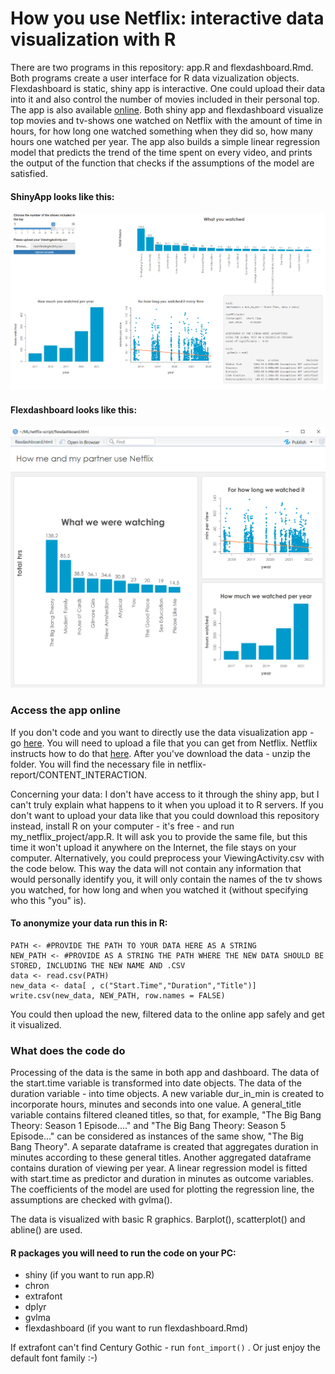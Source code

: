 # How you use Netflix: interactive data visualization with R
There are two programs in this repository: app.R and flexdashboard.Rmd. Both programs create a user interface for R data vizualization objects. Flexdashboard is static, shiny app is interactive. One could upload their data into it and also control the number of movies included in their personal top. The app is also available [online](https://nin-khodorivsko.shinyapps.io/my_netflix_project/). Both shiny app and flexdashboard visualize top movies and tv-shows one watched on Netflix with the amount of time in hours, for how long one watched something when they did so, how many hours one watched per year. The app also builds a simple linear regression model that predicts the trend of the time spent on every video, and prints the output of the function that checks if the assumptions of the model are satisfied.

#### ShinyApp looks like this:

![shiny](./images/Screenshot_shinyApp.png)

#### Flexdashboard looks like this:

![flex](./images/Screenshot_flexdashboard.png)

### Access the app online
If you don't code and you want to directly use the data visualization app - go [here](https://nin-khodorivsko.shinyapps.io/my_netflix_project/). You will need to upload a file that you can get from Netflix. Netflix instructs how to do that [here](https://www.netflix.com/account/getmyinfo). After you've download the data - unzip the folder. You will find the necessary file in netflix-report/CONTENT_INTERACTION.

Concerning your data: I don't have access to it through the shiny app, but I can't truly explain what happens to it when you upload it to R servers. If you don't want to upload your data like that you could download this repository instead, install R on your computer - it's free - and run my_netflix_project/app.R. It will ask you to provide the same file, but this time it won't upload it anywhere on the Internet, the file stays on your computer. 
Alternatively, you could preprocess your ViewingActivity.csv with the code below. This way the data will not contain any information that would personally identify you, it will only contain the names of the tv shows you watched, for how long and when you watched it (without specifying who this "you" is). 
#### To anonymize your data run this in R:
```
PATH <- #PROVIDE THE PATH TO YOUR DATA HERE AS A STRING
NEW_PATH <- #PROVIDE AS A STRING THE PATH WHERE THE NEW DATA SHOULD BE STORED, INCLUDING THE NEW NAME AND .CSV
data <- read.csv(PATH)
new_data <- data[ , c("Start.Time","Duration","Title")]
write.csv(new_data, NEW_PATH, row.names = FALSE)
```
You could then upload the new, filtered data to the online app safely and get it visualized. 
### What does the code do
Processing of the data is the same in both app and dashboard. The data of the start.time variable is transformed into date objects. The data of the duration variable - into time objects. A new variable dur_in_min is created to incorporate hours, minutes and seconds into one value. A general_title variable contains filtered cleaned titles, so that, for example, "The Big Bang Theory: Season 1 Episode...." and "The Big Bang Theory: Season 5 Episode..." can be considered as instances of the same show, "The Big Bang Theory". A separate dataframe is created that aggregates duration in minutes according to these general titles. Another aggregated dataframe contains duration of viewing per year. A linear regression model is fitted with start.time as predictor and duration in minutes as outcome variables. The coefficients of the model are used for plotting the regression line, the assumptions are checked with gvlma(). 

The data is visualized with basic R graphics. Barplot(), scatterplot() and abline() are used. 
#### R packages you will need to run the code on your PC:
* shiny (if you want to run app.R)
* chron
* extrafont
* dplyr
* gvlma
* flexdashboard (if you want to run flexdashboard.Rmd)

If extrafont can't find Century Gothic - run `font_import()` . Or just enjoy the default font family :-) 

